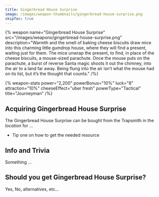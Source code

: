 ```yaml
---
title: Gingerbread House Surprise
image: /images/weapon-thumbnails/gingerbread-house-surprise.png
skipToc: true
---
```


{% weapon
 name="Gingerbread House Surprise"
 src="/images/weapons/gingerbread-house-surprise.png"
 description="Warmth and the smell of baking cheese biscuits draw mice into this charming little gumdrop house, where they will find a present, waiting just for them. The mice unwrap the present, to find, in place of the cheese biscuits, a mouse-sized parachute. Once the mouse puts on the parachute, a burst of reverse Santa magic shoots it out the chimney, into the air to a land far away. Being flung into the air isn’t what the mouse had on its list, but it’s the thought that counts."
/%}

{% weapon-stats
 power="2,200"
 powerBonus="10%"
 luck="8"
 attraction="10%"
 cheeseEffect="uber fresh"
 powerType="Tactical"
 title="Journeyman"
/%}

## Acquiring Gingerbread House Surprise

The Gingerbread House Surprise can be bought from the Trapsmith in the *location* for ...

- Tip one on how to get the needed resource

## Info and Trivia

Something ...

## Should you get Gingerbread House Surprise?

Yes, No, alternatives, etc...
